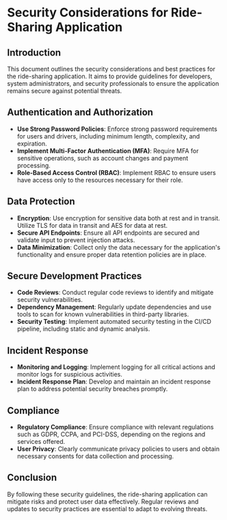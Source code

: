 # Security Considerations for Ride-Sharing Application

## Introduction
This document outlines the security considerations and best practices for the ride-sharing application. It aims to provide guidelines for developers, system administrators, and security professionals to ensure the application remains secure against potential threats.

## Authentication and Authorization
- **Use Strong Password Policies**: Enforce strong password requirements for users and drivers, including minimum length, complexity, and expiration.
- **Implement Multi-Factor Authentication (MFA)**: Require MFA for sensitive operations, such as account changes and payment processing.
- **Role-Based Access Control (RBAC)**: Implement RBAC to ensure users have access only to the resources necessary for their role.

## Data Protection
- **Encryption**: Use encryption for sensitive data both at rest and in transit. Utilize TLS for data in transit and AES for data at rest.
- **Secure API Endpoints**: Ensure all API endpoints are secured and validate input to prevent injection attacks.
- **Data Minimization**: Collect only the data necessary for the application's functionality and ensure proper data retention policies are in place.

## Secure Development Practices
- **Code Reviews**: Conduct regular code reviews to identify and mitigate security vulnerabilities.
- **Dependency Management**: Regularly update dependencies and use tools to scan for known vulnerabilities in third-party libraries.
- **Security Testing**: Implement automated security testing in the CI/CD pipeline, including static and dynamic analysis.

## Incident Response
- **Monitoring and Logging**: Implement logging for all critical actions and monitor logs for suspicious activities.
- **Incident Response Plan**: Develop and maintain an incident response plan to address potential security breaches promptly.

## Compliance
- **Regulatory Compliance**: Ensure compliance with relevant regulations such as GDPR, CCPA, and PCI-DSS, depending on the regions and services offered.
- **User Privacy**: Clearly communicate privacy policies to users and obtain necessary consents for data collection and processing.

## Conclusion
By following these security guidelines, the ride-sharing application can mitigate risks and protect user data effectively. Regular reviews and updates to security practices are essential to adapt to evolving threats.
